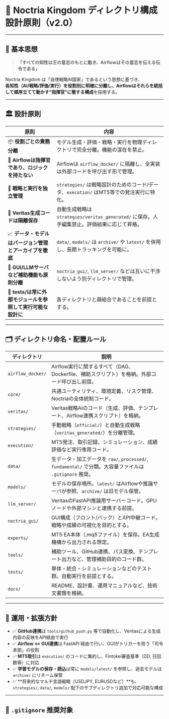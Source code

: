 <!-- AUTODOC:BEGIN mode=file_content path_globs=/mnt/d/noctria_kingdom/docs/_partials_full/docs/structure_principles.md -->
# 📘 Noctria Kingdom ディレクトリ構成設計原則（v2.0）

---

## 🧭 基本思想

> **「すべての知性は王の意志のもとに動き、Airflowはその意志を伝える伝令である」**

Noctria Kingdom は「自律戦略AI国家」であるという思想に基づき、  
**各知性（AI/戦略/評価/実行）を役割別に明確に分離し、Airflowはそれらを統括して順序立てて動かす“指揮官”に徹する構成**を採用する。

---

## 🏛 設計原則

| 原則 | 内容 |
|------|------|
| 📦 **役割ごとの責務分離** | モデル生成・評価・戦略・実行を物理ディレクトリで完全分離。機能の混在を禁止。 |
| 🔁 **Airflowは指揮官であり、ロジックを持たない** | Airflowは `airflow_docker/` に隔離し、全実装は外部コードを呼び出す形で管理。 |
| 📁 **戦略と実行を独立管理** | `strategies/` は戦略設計のためのコード/データ、`execution/` はMT5等での発注実行に特化。 |
| 🔄 **Veritas生成コードは隔離保存** | 自動生成戦略は `strategies/veritas_generated/` に保存。人手編集禁止。評価結果に応じて昇格。 |
| 📈 **データ・モデルはバージョン管理とアーカイブを徹底** | `data/`, `models/` は `archive/` や `latest/` を併用し、長期トラッキングを可能に。 |
| 🔧 **GUI/LLMサーバなど補助機能も原則分離** | `noctria_gui/`, `llm_server/` などは互いに干渉しないよう別ディレクトリで管理。 |
| 🧪 **tests/は常に外部モジュールを参照して実行可能な設計に** | 各ディレクトリと疎結合であることを前提とする。 |

---

## 🗂 ディレクトリ命名・配置ルール

| ディレクトリ | 説明 |
|--------------|------|
| `airflow_docker/` | Airflow実行に関するすべて（DAG、Dockerfile、補助スクリプト）を格納。外部コード呼び出し前提。 |
| `core/` | 共通ユーティリティ、環境定義、リスク管理、Noctriaの全体統制コード。 |
| `veritas/` | Veritas戦略AIのコード（生成、評価、テンプレート、Airflow連携スクリプト）を格納。 |
| `strategies/` | 手動戦略（`official/`）と自動生成戦略（`veritas_generated/`）を分離管理。 |
| `execution/` | MT5発注、取引記録、シミュレーション、成績評価など実行専用コード。 |
| `data/` | 生データ・加工データを `raw/`, `processed/`, `fundamental/` で分類。大容量ファイルは `.gitignore` 推奨。 |
| `models/` | モデルの保存場所。`latest/` はAirflowや推論サーバが参照、`archive/` は旧モデル保管。 |
| `llm_server/` | VeritasのFastAPI推論用サーバーコード。GPUノードや外部マシンと連携する前提。 |
| `noctria_gui/` | GUI構成（フロント/バック）とAPI中継コード。戦略や成績の可視化を目的とする。 |
| `experts/` | MT5 EA本体（.mq5ファイル）を保存。EA生成機構から出力される想定。 |
| `tools/` | 補助ツール、GitHub連携、パス変換、テンプレート出力など、管理補助目的のコード群。 |
| `tests/` | 単体・統合・シミュレーションなどのテスト群。自動実行を前提とする。 |
| `docs/` | README、設計書、運用マニュアルなど、技術文書類を格納。 |

---

## 📜 運用・拡張方針

- ✅ **GitHub連携**は `tools/github_push.py` 等で自動化し、Veritasによる生成内容の反映をAPI経由で実行  
- ✅ **Airflow <-> GUI連携**は FastAPI 経由で行い、GUIがトリガーを担う「司令本部」の役割  
- ✅ **MT5取引**は `execution/` のコードに集約し、Fintokei審査基準（DD, 日回数等）に対応  
- ✅ **学習モデルの保存・読込**は常に `models/latest/` を参照し、過去モデルは `archive/` にリネーム保管  
- ✅ **将来的なマルチ言語戦略（USDJPY, EURUSDなど）**も、`strategies/`, `data/`, `models/` 配下のサブディレクトリ追加で対応可能な構成  

---

## 🚫 `.gitignore` 推奨対象
<!-- AUTODOC:END -->
